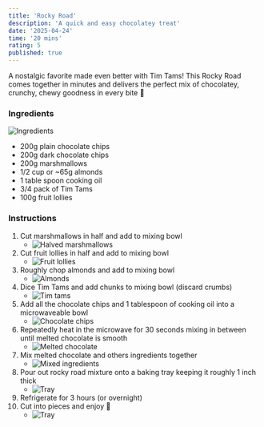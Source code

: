 ```yaml
---
title: 'Rocky Road'
description: 'A quick and easy chocolatey treat'
date: '2025-04-24'
time: '20 mins'
rating: 5
published: true
---
```


A nostalgic favorite made even better with Tim Tams! This Rocky Road comes together in minutes and delivers the perfect mix of chocolatey, crunchy, chewy goodness in every bite 🍫

### Ingredients
![Ingredients](../recipes/rocky-road/ingredients.jpg)
- 200g plain chocolate chips
- 200g dark chocolate chips
- 200g marshmallows
- 1/2 cup or ~65g almonds
- 1 table spoon cooking oil
- 3/4 pack of Tim Tams
- 100g fruit lollies

### Instructions
1. Cut marshmallows in half and add to mixing bowl
   - ![Halved marshmallows](../recipes/rocky-road/marshmallows.jpg)
2. Cut fruit lollies in half and add to mixing bowl
   - ![Fruit lollies](../recipes/rocky-road/fruit-lollies.jpg)
3. Roughly chop almonds and add to mixing bowl
   - ![Almonds](../recipes/rocky-road/almonds.jpg)
4. Dice Tim Tams and add chunks to mixing bowl (discard crumbs)
   - ![Tim tams](../recipes/rocky-road/diced-timtams.jpg)
5. Add all the chocolate chips and 1 tablespoon of cooking oil into a microwaveable bowl
   - ![Chocolate chips](../recipes/rocky-road/chocolate-chips.jpg)
6. Repeatedly heat in the microwave for 30 seconds mixing in between until melted chocolate is smooth
   - ![Melted chocolate](../recipes/rocky-road/melted-chocolate.jpg)
7. Mix melted chocolate and others ingredients together
   - ![Mixed ingredients](../recipes/rocky-road/mixed-ingredients.jpg)
8. Pour out rocky road mixture onto a baking tray keeping it roughly 1 inch thick
    - ![Tray](../recipes/rocky-road/tray.jpg)
9.  Refrigerate for 3 hours (or overnight)
10. Cut into pieces and enjoy 🎉
    - ![Tray](../recipes/rocky-road/rocky-road.jpg)
